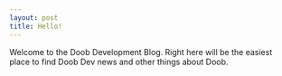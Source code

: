 ```yaml
---
layout: post
title: Hello!
---
```


Welcome to the Doob Development Blog. Right here will be the easiest place to find Doob Dev news and other things about Doob.